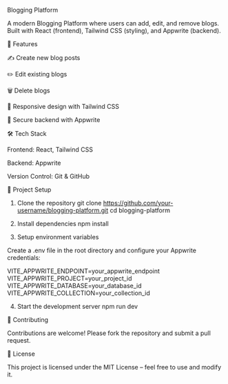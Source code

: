 Blogging Platform

A modern Blogging Platform where users can add, edit, and remove blogs.
Built with React (frontend), Tailwind CSS (styling), and Appwrite (backend).

🚀 Features

✍️ Create new blog posts

✏️ Edit existing blogs

🗑️ Delete blogs

📖 Responsive design with Tailwind CSS

🔐 Secure backend with Appwrite

🛠️ Tech Stack

Frontend: React, Tailwind CSS

Backend: Appwrite

Version Control: Git & GitHub

📂 Project Setup
1. Clone the repository
git clone https://github.com/your-username/blogging-platform.git
cd blogging-platform

2. Install dependencies
npm install

3. Setup environment variables

Create a .env file in the root directory and configure your Appwrite credentials:

VITE_APPWRITE_ENDPOINT=your_appwrite_endpoint
VITE_APPWRITE_PROJECT=your_project_id
VITE_APPWRITE_DATABASE=your_database_id
VITE_APPWRITE_COLLECTION=your_collection_id

4. Start the development server
npm run dev



🤝 Contributing

Contributions are welcome! Please fork the repository and submit a pull request.

📜 License

This project is licensed under the MIT License – feel free to use and modify it.
